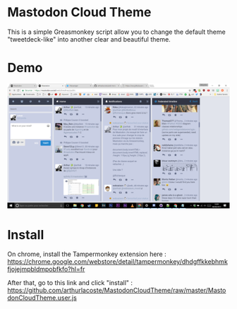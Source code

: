 
# Mastodon Cloud Theme

This is a simple Greasmonkey script allow you to change the default theme "tweetdeck-like" into another clear and beautiful theme.

# Demo

[![banner](img/demo.png)](#)

# Install

On chrome, install the Tampermonkey extension here :
https://chrome.google.com/webstore/detail/tampermonkey/dhdgffkkebhmkfjojejmpbldmpobfkfo?hl=fr

After that, go to this link and click "install" :
https://github.com/arthurlacoste/MastodonCloudTheme/raw/master/MastodonCloudTheme.user.js